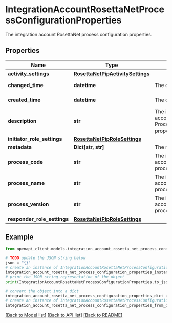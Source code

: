 # IntegrationAccountRosettaNetProcessConfigurationProperties

The integration account RosettaNet process configuration properties.

## Properties

Name | Type | Description | Notes
------------ | ------------- | ------------- | -------------
**activity_settings** | [**RosettaNetPipActivitySettings**](RosettaNetPipActivitySettings.md) |  | 
**changed_time** | **datetime** | The changed time. | [optional] [readonly] 
**created_time** | **datetime** | The created time. | [optional] [readonly] 
**description** | **str** | The integration account RosettaNet ProcessConfiguration properties. | [optional] 
**initiator_role_settings** | [**RosettaNetPipRoleSettings**](RosettaNetPipRoleSettings.md) |  | 
**metadata** | **Dict[str, str]** | The metadata. | [optional] 
**process_code** | **str** | The integration account RosettaNet process code. | 
**process_name** | **str** | The integration account RosettaNet process name. | 
**process_version** | **str** | The integration account RosettaNet process version. | 
**responder_role_settings** | [**RosettaNetPipRoleSettings**](RosettaNetPipRoleSettings.md) |  | 

## Example

```python
from openapi_client.models.integration_account_rosetta_net_process_configuration_properties import IntegrationAccountRosettaNetProcessConfigurationProperties

# TODO update the JSON string below
json = "{}"
# create an instance of IntegrationAccountRosettaNetProcessConfigurationProperties from a JSON string
integration_account_rosetta_net_process_configuration_properties_instance = IntegrationAccountRosettaNetProcessConfigurationProperties.from_json(json)
# print the JSON string representation of the object
print(IntegrationAccountRosettaNetProcessConfigurationProperties.to_json())

# convert the object into a dict
integration_account_rosetta_net_process_configuration_properties_dict = integration_account_rosetta_net_process_configuration_properties_instance.to_dict()
# create an instance of IntegrationAccountRosettaNetProcessConfigurationProperties from a dict
integration_account_rosetta_net_process_configuration_properties_from_dict = IntegrationAccountRosettaNetProcessConfigurationProperties.from_dict(integration_account_rosetta_net_process_configuration_properties_dict)
```
[[Back to Model list]](../README.md#documentation-for-models) [[Back to API list]](../README.md#documentation-for-api-endpoints) [[Back to README]](../README.md)


